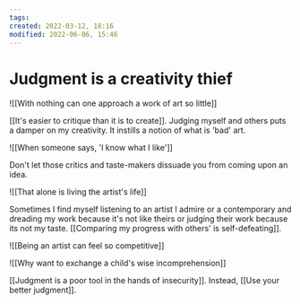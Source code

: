```yaml
---
tags: 
created: 2022-03-12, 18:16
modified: 2022-06-06, 15:46
---
```


# Judgment is a creativity thief
![[With nothing can one approach a work of art so little]]

[[It's easier to critique than it is to create]]. Judging myself and others puts a damper on my creativity. It instills a notion of what is 'bad' art.

![[When someone says, 'I know what I like']]

Don't let those critics and taste-makers dissuade you from coming upon an idea.

![[That alone is living the artist's life]]

Sometimes I find myself listening to an artist I admire or a contemporary and dreading my work because it's not like theirs or judging their work because its not my taste. [[Comparing my progress with others' is self-defeating]].

![[Being an artist can feel so competitive]]

![[Why want to exchange a child's wise incomprehension]]

[[Judgment is a poor tool in the hands of insecurity]]. Instead, [[Use your better judgment]].